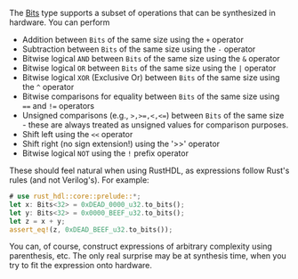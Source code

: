 The [Bits](core::bits::Bits) type supports a subset of operations that can be synthesized in
hardware.  You can perform
 
* Addition between `Bits` of the same size using the `+` operator
* Subtraction between `Bits` of the same size using the `-` operator
* Bitwise logical `AND` between `Bits` of the same size using the `&` operator
* Bitwise logical `OR` between `Bits` of the same size using the `|` operator
* Bitwise logical `XOR` (Exclusive Or) between `Bits` of the same size using the `^` operator
* Bitwise comparisons for equality between `Bits` of the same size using `==` and `!=` operators
* Unsigned comparisons (e.g., `>,>=,<,<=`) between `Bits` of the same size - these are
always treated as unsigned values for comparison purposes.
* Shift left using the `<<` operator
* Shift right (no sign extension!) using the '>>' operator
* Bitwise logical `NOT` using the `!` prefix operator
 
These should feel natural when using RustHDL, as expressions follow Rust's rules (and not Verilog's).
For example:
```rust
# use rust_hdl::core::prelude::*;
let x: Bits<32> = 0xDEAD_0000_u32.to_bits();
let y: Bits<32> = 0x0000_BEEF_u32.to_bits();
let z = x + y;
assert_eq!(z, 0xDEAD_BEEF_u32.to_bits());
```

You can, of course, construct expressions of arbitrary complexity using parenthesis, etc.
The only real surprise may be at synthesis time, when you try to fit the expression onto hardware.
 
